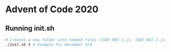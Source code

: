 # Advent of Code 2020

## Running init.sh

```bash
# Creates a new folder with needed files ([DAY_NO]-1.js, [DAY_NO]-2.js, and input) using the first param (preferably a number)
./init.sh 3 # Example for December 3rd
```

